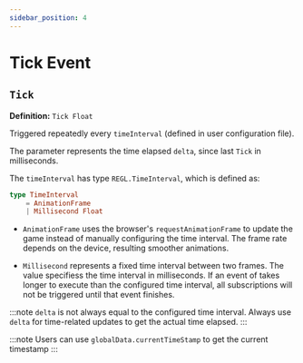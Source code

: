 ```yaml
---
sidebar_position: 4
---
```


# Tick Event

## `Tick`

**Definition:** `Tick Float`

Triggered repeatedly every `timeInterval` (defined in user configuration file). 

The parameter represents the time elapsed `delta`, since last `Tick` in milliseconds.

The `timeInterval` has type `REGL.TimeInterval`, which is defined as:

```elm
type TimeInterval
    = AnimationFrame
    | Millisecond Float
```

- `AnimationFrame` uses the browser's `requestAnimationFrame` to update the game instead of manually configuring the time interval. The frame rate depends on the device, resulting smoother animations.

- `Millisecond` represents a fixed time interval between two frames. The value specifiess the time interval in milliseconds. If an event of takes longer to execute than the configured time interval, all subscriptions will not be triggered until that event finishes.

:::note
`delta` is not always equal to the configured time interval. Always use `delta` for time-related updates to get the actual time elapsed.
:::

:::note
Users can use `globalData.currentTimeStamp` to get the current timestamp
:::
